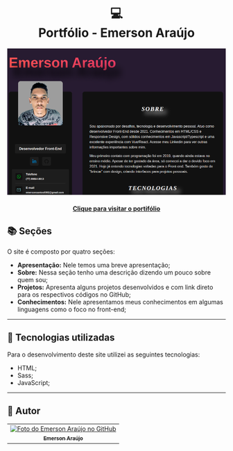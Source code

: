 
<h1 align="center">
  💻<br>Portfólio - Emerson Araújo
</h1>

![Resultado final do projeto](public/preview.png)

<h4 align="center"><a href="https://portifolio-emerson-araujo.vercel.app/">Clique para visitar o portifólio</a></h4>

## 📚 Seções

O site é composto por quatro seções:

- **Apresentação:** Nele temos uma breve apresentação;
- **Sobre:** Nessa seção tenho uma descrição dizendo um pouco sobre quem sou;
- **Projetos:** Apresenta alguns projetos desenvolvidos e com link direto para os respectivos códigos no GitHub;
- **Conhecimentos:** Nele apresentamos meus conhecimentos em algumas linguagens como o foco no front-end;

---

## 💼 Tecnologias utilizadas

Para o desenvolvimento deste site utilizei as seguintes tecnologias:

- HTML;
- Sass;
- JavaScript;

---

<h2>🦄 Autor</h2>

<table>
  <tr>
    <td align="center">
      <a href="https://github.com/EmersonAraujonb">
        <img src="https://avatars.githubusercontent.com/u/95513715?v=4" width="100px;" alt="Foto do Emerson Araújo no GitHub"/><br>
        <sub>
          <b>Emerson Araújo</b>
        </sub>
      </a>
    </td>
  </tr>
</table>
